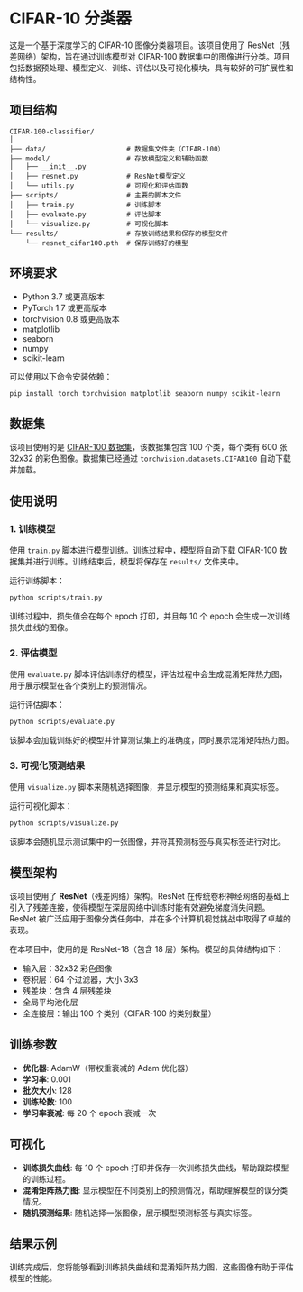 # CIFAR-10 分类器

这是一个基于深度学习的 CIFAR-10 图像分类器项目。该项目使用了 ResNet（残差网络）架构，旨在通过训练模型对 CIFAR-100 数据集中的图像进行分类。项目包括数据预处理、模型定义、训练、评估以及可视化模块，具有较好的可扩展性和结构性。

## 项目结构

```
CIFAR-100-classifier/
│
├── data/                    # 数据集文件夹（CIFAR-100）
├── model/                   # 存放模型定义和辅助函数
│   ├── __init__.py
│   ├── resnet.py            # ResNet模型定义
│   └── utils.py             # 可视化和评估函数
├── scripts/                 # 主要的脚本文件
│   ├── train.py             # 训练脚本
│   ├── evaluate.py          # 评估脚本
│   └── visualize.py         # 可视化脚本
└── results/                 # 存放训练结果和保存的模型文件
    └── resnet_cifar100.pth  # 保存训练好的模型
```

## 环境要求

- Python 3.7 或更高版本
- PyTorch 1.7 或更高版本
- torchvision 0.8 或更高版本
- matplotlib
- seaborn
- numpy
- scikit-learn

可以使用以下命令安装依赖：

```bash
pip install torch torchvision matplotlib seaborn numpy scikit-learn
```

## 数据集

该项目使用的是 [CIFAR-100 数据集](https://www.cs.toronto.edu/~kriz/cifar.html)，该数据集包含 100 个类，每个类有 600 张 32x32 的彩色图像。数据集已经通过 `torchvision.datasets.CIFAR100` 自动下载并加载。

## 使用说明

### 1. 训练模型

使用 `train.py` 脚本进行模型训练。训练过程中，模型将自动下载 CIFAR-100 数据集并进行训练。训练结束后，模型将保存在 `results/` 文件夹中。

运行训练脚本：

```bash
python scripts/train.py
```

训练过程中，损失值会在每个 epoch 打印，并且每 10 个 epoch 会生成一次训练损失曲线的图像。

### 2. 评估模型

使用 `evaluate.py` 脚本评估训练好的模型，评估过程中会生成混淆矩阵热力图，用于展示模型在各个类别上的预测情况。

运行评估脚本：

```bash
python scripts/evaluate.py
```

该脚本会加载训练好的模型并计算测试集上的准确度，同时展示混淆矩阵热力图。

### 3. 可视化预测结果

使用 `visualize.py` 脚本来随机选择图像，并显示模型的预测结果和真实标签。

运行可视化脚本：

```bash
python scripts/visualize.py
```

该脚本会随机显示测试集中的一张图像，并将其预测标签与真实标签进行对比。

## 模型架构

该项目使用了 **ResNet**（残差网络）架构。ResNet 在传统卷积神经网络的基础上引入了残差连接，使得模型在深层网络中训练时能有效避免梯度消失问题。ResNet 被广泛应用于图像分类任务中，并在多个计算机视觉挑战中取得了卓越的表现。

在本项目中，使用的是 ResNet-18（包含 18 层）架构。模型的具体结构如下：

- 输入层：32x32 彩色图像
- 卷积层：64 个过滤器，大小 3x3
- 残差块：包含 4 层残差块
- 全局平均池化层
- 全连接层：输出 100 个类别（CIFAR-100 的类别数量）

## 训练参数

- **优化器**: AdamW（带权重衰减的 Adam 优化器）
- **学习率**: 0.001
- **批次大小**: 128
- **训练轮数**: 100
- **学习率衰减**: 每 20 个 epoch 衰减一次

## 可视化

- **训练损失曲线**: 每 10 个 epoch 打印并保存一次训练损失曲线，帮助跟踪模型的训练过程。
- **混淆矩阵热力图**: 显示模型在不同类别上的预测情况，帮助理解模型的误分类情况。
- **随机预测结果**: 随机选择一张图像，展示模型预测标签与真实标签。

## 结果示例

训练完成后，您将能够看到训练损失曲线和混淆矩阵热力图，这些图像有助于评估模型的性能。

